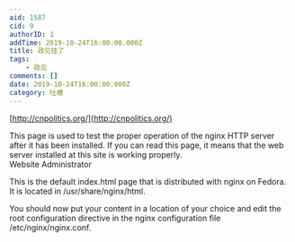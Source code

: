 ```yaml
---
aid: 1587
cid: 9
authorID: 1
addTime: 2019-10-24T16:00:00.000Z
title: 政见挂了
tags:
    - 政见
comments: []
date: 2019-10-24T16:00:00.000Z
category: 吐槽
---
```


[http://cnpolitics.org/](http://cnpolitics.org/)

This page is used to test the proper operation of the nginx HTTP server after it has been installed. If you can read this page, it means that the web server installed at this site is working properly.  
Website Administrator

This is the default index.html page that is distributed with nginx on Fedora. It is located in /usr/share/nginx/html.

You should now put your content in a location of your choice and edit the root configuration directive in the nginx configuration file /etc/nginx/nginx.conf.
